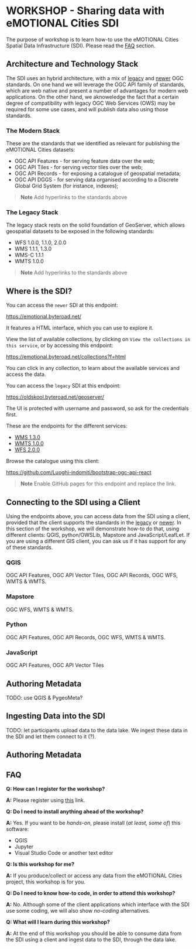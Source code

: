 # WORKSHOP - Sharing data with eMOTIONAL Cities SDI
The purpose of workshop is to learn how-to use the eMOTIONAL Cities Spatial Data Infrastructure (SDI). Please read the [FAQ](#FAQ) section.

## Architecture and Technology Stack
The SDI uses an hybrid architecture, with a mix of [legacy](#the-legacy-stack) and [newer](#the-modern-stack) OGC standards. On one hand we will leverage the OGC API family of standards, which are web native and present a number of advantages for modern web applications. On the other hand, we aknoweledge the fact that a certain degree of compatibility with legacy OGC Web Services (OWS) may be required for some use cases, and will publish data also using those standards.

### The Modern Stack
These are the standards that we identified as relevant for publishing the eMOTIONAL Cities datasets:
- OGC API Features - for serving feature data over the web;
- OGC API Tiles - for serving vector tiles over the web;
- OGC API Records - for exposing a catalogue of geospatial metadata;
- OGC API DGGS - for serving data organised according to a Discrete Global Grid System (for instance, indexes);

> **Note**
> Add hyperlinks to the standards above

### The Legacy Stack
The legacy stack rests on the solid foundation of GeoServer, which allows geospatial datasets to be exposed in the following standards:
- WFS 1.0.0, 1.1.0, 2.0.0
- WMS 1.1.1, 1.3.0
- WMS-C 1.1.1
- WMTS 1.0.0

> **Note**
> Add hyperlinks to the standards above

## Where is the SDI?
You can access the ```newer``` SDI at this endpoint:

https://emotional.byteroad.net/

It features a HTML interface, which you can use to explore it.

View the list of available collections, by clicking on ```View the collections in this service```, or by accessing this endpoint:

https://emotional.byteroad.net/collections?f=html

You can click in any collection, to learn about the available services and access the data.

You can access the ```legacy``` SDI at this endpoint:

https://oldskool.byteroad.net/geoserver/

The UI is protected with username and password, so ask for the credentials first.

These are the endpoints for the different services:
- [WMS 1.3.0](http://localhost/geoserver/ows?service=wms&version=1.3.0&request=GetCapabilities)
- [WMTS 1.0.0](http://localhost/geoserver/gwc/service/wmts?REQUEST=GetCapabilities)
- [WFS 2.0.0](http://localhost/geoserver/ows?service=wfs&version=2.0.0&request=GetCapabilities)

Browse the catalogue using this client:

https://github.com/Luoghi-indomiti/bootstrap-ogc-api-react

> **Note**
> Enable GitHub pages for this endpoint and replace the link.

## Connecting to the SDI using a Client
Using the endpoints above, you can access data from the SDI using a client, provided that the client supports the standards in the [legacy](#the-legacy-stack) or [newer](#the-modern-stack). In this section of the workshop, we will demonstrate how-to do that, using different clients: QGIS, python/OWSLib, Mapstore and JavaScript/LeafLet. If you are using a different GIS client, you can ask us if it has support for any of these standards.

### QGIS
OGC API Features, OGC API Vector Tiles, OGC API Records, OGC WFS, WMTS & WMTS.

### Mapstore
OGC WFS, WMTS & WMTS.

### Python
OGC API Features, OGC API Records, OGC WFS, WMTS & WMTS.

### JavaScript
OGC API Features, OGC API Vector Tiles

## Authoring Metadata
TODO: use QGIS & PygeoMeta?

## Ingesting Data into the SDI
TODO: let participants upload data to the data lake. We ingest these data in the SDI and let them connect to it (?).

## Authoring Metadata

## FAQ

**Q: How can I register for the workshop?**

**A:** Please register using [this](https://docs.google.com/forms/d/e/1FAIpQLSffKGPfxnrFIAVHXUDnkUDzrWAn7a-YNTHgkWuwVnGTCWbQ6Q/viewform) link.

**Q: Do I need to install anything ahead of the workshop?**

**A:** Yes. If you want to be *hands-on*, please install (*at least, some of*) this software:
- QGIS
- Jupyter
- Visual Studio Code or another text editor

**Q: Is this workshop for me?**

**A:** If you produce/collect or access any data from the eMOTIONAL Cities project, this workshop is for you.

**Q: Do I need to know how-to code, in order to attend this workshop?**

**A:** No. Although some of the client applications which interface with the SDI use some coding, we will also show *no-coding* alternatives.

**Q: What will I learn during this workshop?**

**A:** At the end of this workshop you should be able to consume data from the SDI using a client and ingest data to the SDI, through the data lake.




